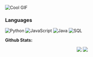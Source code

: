 
![Cool GIF](https://media.giphy.com/media/OF0yOAufcWLfi/giphy.gif)

### Languages

![Python](https://img.shields.io/badge/-Python-000?&logo=Python)
![JavaScript](https://img.shields.io/badge/-JavaScript-000?&logo=JavaScript)
![Java](https://img.shields.io/badge/-Java-000?&logo=Java&logoColor=007396)
![SQL](https://img.shields.io/badge/-SQL-000?&logo=MySQL)


**Github Stats:**

<p align="center">
  
  <img src="https://github-readme-stats.vercel.app/api?username=HuseyinGogebakan&count_private=true&show_icons=true&theme=dracula&line_height=33">
  <img src="https://github-readme-stats.vercel.app/api/top-langs/?username=HuseyinGogebakan&count_private=true&hide=html,scss,,ejs&theme=dracula&line_height=10">

</p>
